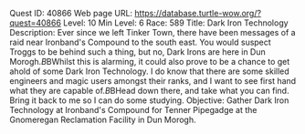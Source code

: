 Quest ID: 40866
Web page URL: https://database.turtle-wow.org/?quest=40866
Level: 10
Min Level: 6
Race: 589
Title: Dark Iron Technology
Description: Ever since we left Tinker Town, there have been messages of a raid near Ironband's Compound to the south east. You would suspect Troggs to be behind such a thing, but no, Dark Irons are here in Dun Morogh.$B$BWhilst this is alarming, it could also prove to be a chance to get ahold of some Dark Iron Technology. I do know that there are some skilled engineers and magic users amongst their ranks, and I want to see first hand what they are capable of.$B$BHead down there, and take what you can find. Bring it back to me so I can do some studying.
Objective: Gather Dark Iron Technology at Ironband's Compound for Tenner Pipegadge at the Gnomeregan Reclamation Facility in Dun Morogh.

